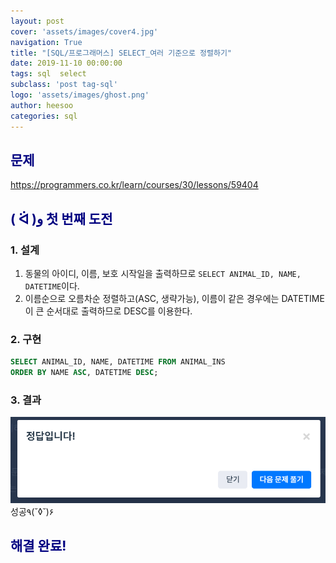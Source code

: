 ```yaml
---
layout: post
cover: 'assets/images/cover4.jpg'
navigation: True
title: "[SQL/프로그래머스] SELECT_여러 기준으로 정렬하기"
date: 2019-11-10 00:00:00
tags: sql  select
subclass: 'post tag-sql'
logo: 'assets/images/ghost.png'
author: heesoo
categories: sql
---
```

## <span style="color:navy">문제</span>
<https://programmers.co.kr/learn/courses/30/lessons/59404>


## <span style="color:navy">( ᐛ )و 첫 번째 도전</span>

### 1. 설계
1. 동물의 아이디, 이름, 보호 시작일을 출력하므로 `SELECT ANIMAL_ID, NAME, DATETIME`이다.
2. 이름순으로 오름차순 정렬하고(ASC, 생략가능), 이름이 같은 경우에는 DATETIME이 큰 순서대로 출력하므로 DESC를 이용한다.

### 2. 구현
```sql
SELECT ANIMAL_ID, NAME, DATETIME FROM ANIMAL_INS
ORDER BY NAME ASC, DATETIME DESC;
```
### 3. 결과
![실행결과](./assets/images/191108_5.PNG)
성공٩(˘◊˘)۶

## <span style="color:navy">해결 완료!</span>
